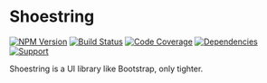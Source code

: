 # Shoestring

[![NPM Version](https://badge.fury.io/js/shoestring.png)](http://badge.fury.io/js/shoestring)
[![Build Status](https://travis-ci.org/lighterio/shoestring.png?branch=master)](https://travis-ci.org/lighterio/shoestring)
[![Code Coverage](https://coveralls.io/repos/lighterio/shoestring/badge.png?branch=master)](https://coveralls.io/r/lighterio/shoestring)
[![Dependencies](https://david-dm.org/lighterio/shoestring.png?theme=shields.io)](https://david-dm.org/lighterio/shoestring)
[![Support](http://img.shields.io/gittip/zerious.png)](https://www.gittip.com/lighterio/)

Shoestring is a UI library like Bootstrap, only tighter.
